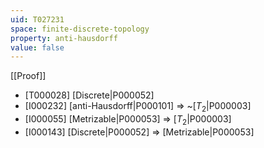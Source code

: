 ```yaml
---
uid: T027231
space: finite-discrete-topology
property: anti-hausdorff
value: false
---
```

[[Proof]]

* [T000028] [Discrete|P000052]
* [I000232] [anti-Hausdorff|P000101] => ~[$T_2$|P000003]
* [I000055] [Metrizable|P000053] => [$T_2$|P000003]
* [I000143] [Discrete|P000052] => [Metrizable|P000053]

